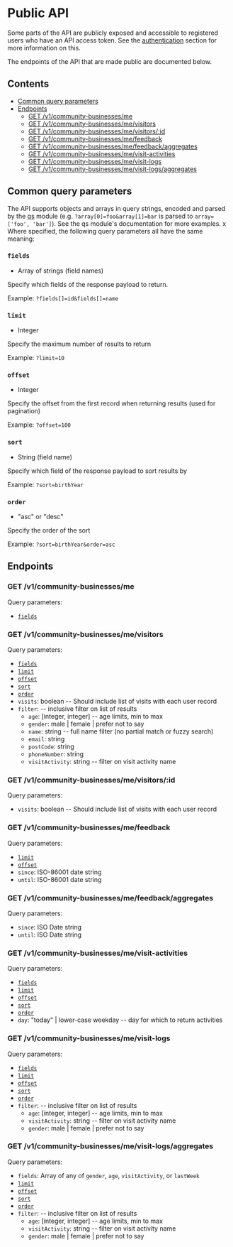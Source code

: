 # Public API

Some parts of the API are publicly exposed and accessible to registered users who have an API access token. See the [authentication](./authentication.md) section for more information on this.

The endpoints of the API that are made public are documented below.

## Contents
- [Common query parameters](#common-query-parameters)
- [Endpoints](#endpoints)
  - [GET /v1/community-businesses/me](#get-v1community-businessesme)
  - [GET /v1/community-businesses/me/visitors](#get-v1community-businessesmevisitors)
  - [GET /v1/community-businesses/me/visitors/:id](#get-v1community-businessesmevisitorsid)
  - [GET /v1/community-businesses/me/feedback](#get-v1community-businessesmefeedback)
  - [GET /v1/community-businesses/me/feedback/aggregates](#get-v1community-businessesmefeedbackaggregates)
  - [GET /v1/community-businesses/me/visit-activities](#get-v1community-businessesmevisit-activities)
  - [GET /v1/community-businesses/me/visit-logs](#get-v1community-businessesmevisit-logs)
  - [GET /v1/community-businesses/me/visit-logs/aggregates](#get-v1community-businessesmevisit-logsaggregates)


## Common query parameters
The API supports objects and arrays in query strings, encoded and parsed by the [qs](https://npmjs.com/package/qs) module (e.g. `?array[0]=foo&array[1]=bar` is parsed to `array=['foo', 'bar']`). See the qs module's documentation for more examples.
x
Where specified, the following query parameters all have the same meaning:

### `fields`
- Array of strings (field names)

Specify which fields of the response payload to return.

Example: `?fields[]=id&fields[]=name`

### `limit`
- Integer

Specify the maximum number of results to return

Example: `?limit=10`

### `offset`
- Integer

Specify the offset from the first record when returning results (used for pagination)

Example: `?offset=100`

### `sort`
- String (field name)

Specify which field of the response payload to sort results by

Example: `?sort=birthYear`

### `order`
- "asc" or "desc"

Specify the order of the sort

Example: `?sort=birthYear&order=asc`

## Endpoints
### GET /v1/community-businesses/me
Query parameters:
- [`fields`](#fields)

### GET /v1/community-businesses/me/visitors
Query parameters:
- [`fields`](#fields)
- [`limit`](#limit)
- [`offset`](#offset)
- [`sort`](#sort)
- [`order`](#order)
- `visits`: boolean -- Should include list of visits with each user record
- `filter`: -- inclusive filter on list of results
  - `age`: [integer, integer] -- age limits, min to max
  - `gender`: male | female | prefer not to say
  - `name`: string -- full name filter (no partial match or fuzzy search)
  - `email`: string
  - `postCode`: string
  - `phoneNumber`: string
  - `visitActivity`: string -- filter on visit activity name

### GET /v1/community-businesses/me/visitors/:id
Query parameters:
- `visits`: boolean -- Should include list of visits with each user record

### GET /v1/community-businesses/me/feedback
Query parameters:
- [`limit`](#limit)
- [`offset`](#offset)
- `since`: ISO-86001 date string
- `until`: ISO-86001 date string

### GET /v1/community-businesses/me/feedback/aggregates
Query parameters:
- `since`: ISO Date string
- `until`: ISO Date string

### GET /v1/community-businesses/me/visit-activities
Query parameters:
- [`fields`](#fields)
- [`limit`](#limit)
- [`offset`](#offset)
- [`sort`](#sort)
- [`order`](#order)
- `day`: "today" | lower-case weekday -- day for which to return activities

### GET /v1/community-businesses/me/visit-logs
Query parameters:
- [`fields`](#fields)
- [`limit`](#limit)
- [`offset`](#offset)
- [`sort`](#sort)
- [`order`](#order)
- `filter`: -- inclusive filter on list of results
  - `age`: [integer, integer] -- age limits, min to max
  - `visitActivity`: string -- filter on visit activity name
  - `gender`: male | female | prefer not to say

### GET /v1/community-businesses/me/visit-logs/aggregates
Query parameters:
- `fields`: Array of any of `gender`, `age`, `visitActivity`, or `lastWeek`
- [`limit`](#limit)
- [`offset`](#offset)
- [`sort`](#sort)
- [`order`](#order)
- `filter`: -- inclusive filter on list of results
  - `age`: [integer, integer] -- age limits, min to max
  - `visitActivity`: string -- filter on visit activity name
  - `gender`: male | female | prefer not to say
